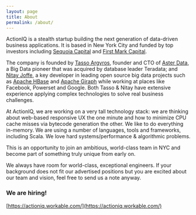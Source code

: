```yaml
---
layout: page
title: About
permalink: /about/
---
```


ActionIQ is a stealth startup building the next generation of data-driven business applications. It is based in New York City and funded by top investors including [Sequoia Capital](http://www.sequoiacap.com/) and [First Mark Capital](http://firstmarkcap.com/).

The company is founded by [Tasso Argyros](https://www.linkedin.com/in/tasso), founder and CTO of [Aster Data](http://www.teradata.com/Teradata-Aster/overview/), a Big Data pioneer that was acquired by database leader Teradata; and [Nitay Joffe](https://www.linkedin.com/in/nitayj), a key developer in leading open source big data projects such as [Apache HBase](http://hbase.apache.org/) and [Apache Giraph](hhttp://giraph.apache.org/) while working at places like Facebook, Powerset and Google. Both Tasso & Nitay have extensive experience applying complex technologies to solve real business challenges.

At ActionIQ, we are working on a very tall technology stack: we are thinking about web-based responsive UX the one minute and how to minimize CPU cache misses via bytecode generation the other. We like to do everything in-memory. We are using a number of languages, tools and frameworks, including Scala. We love hard systems/performance & algorithmic problems.

This is an opportunity to join an ambitious, world-class team in NYC and become part of something truly unique from early on.

We always have room for world-class, exceptional engineers. If your background does not fit our advertised positions but you are excited about our team and vision, feel free to send us a note anyway. 

### We are hiring!

[https://actioniq.workable.com/](https://actioniq.workable.com/)
